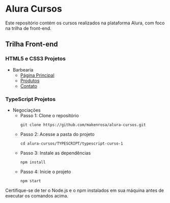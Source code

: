 # Alura Cursos

Este repositório contém os cursos realizados na plataforma Alura, com foco na trilha de front-end.

## Trilha Front-end

### HTML5 e CSS3 Projetos

- Barbearia
  - [Página Principal](https://makenrosa.github.io/alura-cursos/HTML5-CSS3/index.html)
  - [Produtos](https://makenrosa.github.io/alura-cursos/HTML5-CSS3/produtos.html)
  - [Contato](https://makenrosa.github.io/alura-cursos/HTML5-CSS3/contato.html)

### TypeScript Projetos

- Negociações
  - Passo 1: Clone o repositório
    ```
    git clone https://github.com/makenrosa/alura-cursos.git
    ```
  - Passo 2: Acesse a pasta do projeto
    ```
    cd alura-cursos/TYPESCRIPT/typescript-curso-1
    ```
  - Passo 3: Instale as dependências
    ```
    npm install
    ```
  - Passo 4: Inicie o projeto
    ```
    npm start
    ```

Certifique-se de ter o Node.js e o npm instalados em sua máquina antes de executar os comandos acima.
